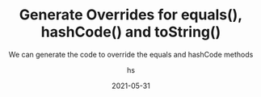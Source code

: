 ---
date: 2021-05-31
title: Generate Overrides for equals(), hashCode() and toString()
technologies: [java]
topics: [editing]
author: hs
subtitle: We can generate the code to override the equals and hashCode methods
thumbnail: ./thumbnail.png
cardThumbnail: ./card.png
shortVideo:
  poster: ./tip.png
  url: https://youtu.be/y4qCSsYKJoE
seealso:
  - title: Generate Equals and HashCode Wizard
    href: https://www.jetbrains.com/help/idea/generate-equals-and-hashcode-wizard.html
leadin: |
   You can use **⌘N** (macOS), or **Alt+Insert** (Windows/Linux) for the _Generate_ menu and then select `equals() and hashCode()`. You can also use the same shortcut again and select `toString()` to override that method as well. 
  
---